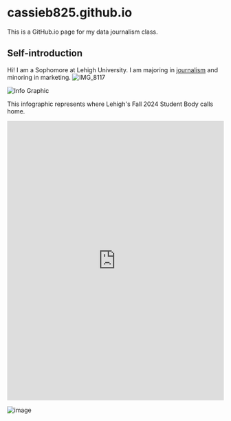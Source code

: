# cassieb825.github.io
This is a GitHub.io page for my data journalism class.
## Self-introduction

Hi! I am a Sophomore at Lehigh University. I am majoring in [journalism](https://journalism.cas.lehigh.edu) and minoring in marketing. 
![IMG_8117](https://github.com/user-attachments/assets/97923411-34f0-400c-9c9a-6485e2787496)



![Info Graphic](https://export-download.canva.com/GXxTs/DAGfqJGXxTs/38/0/0001-1780504773839324629.png?X-Amz-Algorithm=AWS4-HMAC-SHA256&X-Amz-Credential=AKIAJHKNGJLC2J7OGJ6Q%2F20250220%2Fus-east-1%2Fs3%2Faws4_request&X-Amz-Date=20250220T140053Z&X-Amz-Expires=16117&X-Amz-Signature=0cbc5cee671fa223ecf679e206e0563679b98944b228e23bde4bd9de82af076f&X-Amz-SignedHeaders=host&response-content-disposition=attachment%3B%20filename%2A%3DUTF-8%27%27Created%2520by%2520Cassie%2520Bowman.png&response-expires=Thu%2C%2020%20Feb%202025%2018%3A29%3A30%20GMT)

This infographic represents where Lehigh's Fall 2024 Student Body calls home. 

<iframe src='https://cdn.knightlab.com/libs/timeline3/latest/embed/index.html?source=1Gnd3BHkGsPwGqtPMN7xTLIyZczQDxaSEFiEcBG5o4gE&font=Default&lang=en&initial_zoom=2&height=650' width='100%' height='650' webkitallowfullscreen mozallowfullscreen allowfullscreen frameborder='0'></iframe>


![image](https://github.com/user-attachments/assets/1a5b57a9-af38-45ee-be20-c44842069103)

